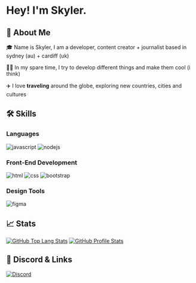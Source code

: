 # Hey! I'm Skyler.

## 🚀 About Me

🎓 Name is Skyler, I am a developer, content creator + journalist based in sydney (au) + cardiff (uk)

👨‍💻 In my spare time, I try to develop different things and make them cool (i think)

✈️ I love **traveling** around the globe, exploring new countries, cities and cultures

## 🛠️ Skills

### Languages

![javascript](https://img.shields.io/badge/JavaScript-323330?style=for-the-badge&logo=javascript&logoColor=F7DF1E)
![nodejs](https://img.shields.io/badge/NodeJS-323330?style=for-the-badge&logo=javascript&logoColor=F7DF1E)

### Front-End Development

![html](https://img.shields.io/badge/HTML5-E34F26?style=for-the-badge&logo=html5&logoColor=white)
![css](https://img.shields.io/badge/CSS3-1572B6?style=for-the-badge&logo=css3&logoColor=white)
![bootstrap](https://img.shields.io/badge/Bootstrap-563D7C?style=for-the-badge&logo=bootstrap&logoColor=white)


### Design Tools

![figma](https://img.shields.io/badge/figma-000000?style=for-the-badge&logo=figma&logoColor=white)

## 📈 Stats

[![GitHub Top Lang Stats](https://github-readme-stats.vercel.app/api/top-langs?username=skyldev&show_icons=true&locale=en&layout=compact)](https://github.com/skyldev)
[![GitHub Profile Stats](https://github-readme-stats.vercel.app/api?username=skyldev&show_icons=true&theme=tokyonight&locale=en)](https://github.com/skyldev)

## 🔗 Discord & Links

[![Discord](https://lanyard.cnrad.dev/api/366686299068956673)](https://discord.gg/y6anCC35UG)
